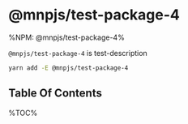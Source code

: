 # @mnpjs/test-package-4

%NPM: @mnpjs/test-package-4%

`@mnpjs/test-package-4` is test-description

```sh
yarn add -E @mnpjs/test-package-4
```

## Table Of Contents

%TOC%
